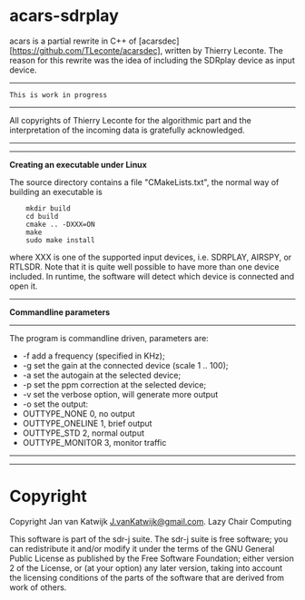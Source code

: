 # acars-sdrplay

acars is a partial rewrite in C++ of
[acarsdec][https://github.com/TLeconte/acarsdec], written by Thierry Leconte.
The reason for this rewrite was the idea of including the SDRplay device
as input device. 

------------------------------------------------------------------------

	This is work in progress

------------------------------------------------------------------------

All copyrights of Thierry Leconte for the algorithmic part and
the interpretation of the incoming data is gratefully acknowledged.

------------------------------------------------------------------------
------------------------------------------------------------------------

**Creating an executable under Linux**

The source directory contains a file "CMakeLists.txt", the normal
way of building an executable is 

        mkdir build
        cd build
        cmake .. -DXXX=ON
        make
        sudo make install

where XXX is one of the supported input devices, i.e. SDRPLAY, AIRSPY,
or RTLSDR. Note that it is quite well possible to have more than
one device included. In runtime, the software will detect which
device is connected and open it.

------------------------------------------------------------------------

**Commandline parameters**

------------------------------------------------------------------------

The program is commandline driven, parameters are:
* -f add a frequency (specified in KHz);
* -g set the gain at the connected device (scale 1 .. 100);
* -a set the autogain at the selected device;
* -p set the ppm correction at the selected device;
* -v set the verbose option, will generate more output
* -o set the output: 
*	OUTTYPE_NONE 0, no output
*	OUTTYPE_ONELINE 1, brief output
*	OUTTYPE_STD 2, normal output
*	OUTTYPE_MONITOR 3, monitor traffic

-------------------------------------------------------------------------
-------------------------------------------------------------------------

# Copyright

Copyright Jan van Katwijk <J.vanKatwijk@gmail.com>.
Lazy Chair Computing

This software is part of the sdr-j suite. The sdr-j suite is free software; you can redistribute it and/or modify it under the terms of the GNU General Public License as published by the Free Software Foundation; either version 2 of the License, or (at your option) any later version, taking into account the licensing conditions of the parts of the software that are derived from work of others.
